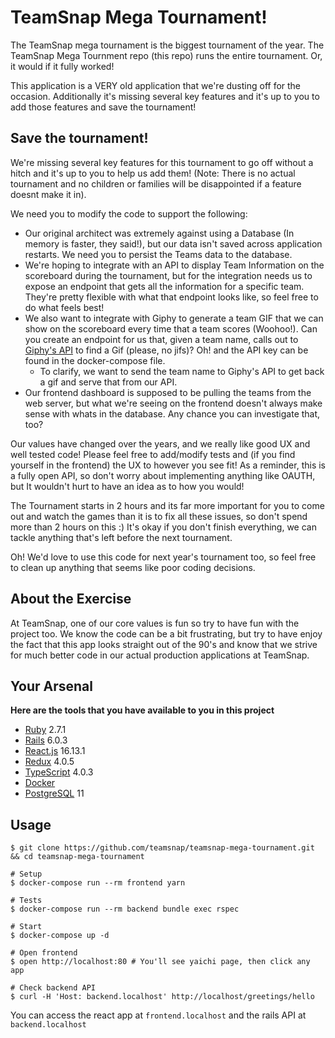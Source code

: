 # TeamSnap Mega Tournament!

The TeamSnap mega tournament is the biggest tournament of the year. The TeamSnap Mega Tournment repo (this repo) runs the entire tournament. Or, it would if it fully worked!

This application is a VERY old application that we're dusting off for the occasion. Additionally it's missing several key features and it's up to you to add those features and save the tournament!

## Save the tournament!

We're missing several key features for this tournament to go off without a hitch and it's up to you to help us add them! (Note: There is no actual tournament and no children or families will be disappointed if a feature doesnt make it in).

We need you to modify the code to support the following:
- Our original architect was extremely against using a Database (In memory is faster, they said!), but our data isn't saved across application restarts. We need you to persist the Teams data to the database.
- We're hoping to integrate with an API to display Team Information on the scoreboard during the tournament, but for the integration needs us to expose an endpoint that gets all the information for a specific team. They're pretty flexible with what that endpoint looks like, so feel free to do what feels best!
- We also want to integrate with Giphy to generate a team GIF that we can show on the scoreboard every time that a team scores (Woohoo!). Can you create an endpoint for us that, given a team name, calls out to [Giphy's API](https://developers.giphy.com/docs/api/endpoint#search) to find a Gif (please, no jifs)? Oh! and the API key can be found in the docker-compose file.
  - To clarify, we want to send the team name to Giphy's API to get back a gif and serve that from our API.
- Our frontend dashboard is supposed to be pulling the teams from the web server, but what we're seeing on the frontend doesn't always make sense with whats in the database. Any chance you can investigate that, too?

Our values have changed over the years, and we really like good UX and well tested code! Please feel free to add/modify tests and (if you find yourself in the frontend) the UX to however you see fit! As a reminder, this is a fully open API, so don't worry about implementing anything like OAUTH, but It wouldn't hurt to have an idea as to how you would!

The Tournament starts in 2 hours and its far more important for you to come out and watch the games than it is to fix all these issues, so don't spend more than 2 hours on this :) It's okay if you don't finish everything, we can tackle anything that's left before the next tournament.

Oh! We'd love to use this code for next year's tournament too, so feel free to clean up anything that seems like poor coding decisions.

## About the Exercise

At TeamSnap, one of our core values is fun so try to have fun with the project too. We know the code can be a bit frustrating, but try to have enjoy the fact that this app looks straight out of the 90's and know that we strive for much better code in our actual production applications at TeamSnap.

## Your Arsenal

**Here are the tools that you have available to you in this project**

- [Ruby](https://www.ruby-lang.org/en/) 2.7.1
- [Rails](https://rubyonrails.org/) 6.0.3
- [React.js](https://reactjs.org/) 16.13.1
- [Redux](https://redux.js.org/) 4.0.5
- [TypeScript](https://www.typescriptlang.org/) 4.0.3
- [Docker](https://docs.docker.com/)
- [PostgreSQL](https://www.postgresql.org/) 11

## Usage

```shell
$ git clone https://github.com/teamsnap/teamsnap-mega-tournament.git && cd teamsnap-mega-tournament

# Setup
$ docker-compose run --rm frontend yarn

# Tests
$ docker-compose run --rm backend bundle exec rspec

# Start
$ docker-compose up -d

# Open frontend
$ open http://localhost:80 # You'll see yaichi page, then click any app

# Check backend API
$ curl -H 'Host: backend.localhost' http://localhost/greetings/hello
```

You can access the react app at `frontend.localhost` and the rails API at `backend.localhost`
